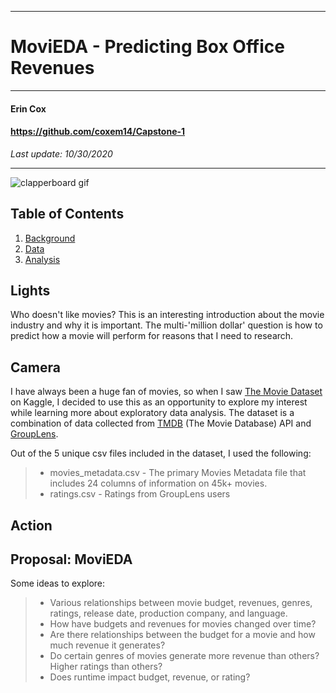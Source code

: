 **********************************************
# MoviEDA - Predicting Box Office Revenues
**********************************************

#### Erin Cox
#### https://github.com/coxem14/Capstone-1
*Last update: 10/30/2020*
***

![clapperboard gif](https://media.giphy.com/media/8lKyuiFprZaj2lC3WN/giphy.gif)

## Table of Contents
1. [Background](#Lights)
2. [Data](#Camera)
3. [Analysis](#Action)


## Lights

Who doesn't like movies? This is an interesting introduction about the movie industry and why it is important. The multi-'million dollar' question is how to predict how a movie will perform for reasons that I need to research.

## Camera
I have always been a huge fan of movies, so when I saw [ The Movie Dataset](https://www.kaggle.com/rounakbanik/the-movies-dataset) on Kaggle, I decided to use this as an opportunity to explore my interest while learning more about exploratory data analysis. The dataset is a combination of data collected from [TMDB](https://www.themoviedb.org/) (The Movie Database) API and [GroupLens](https://grouplens.org/datasets/movielens/latest/). 

Out of the 5 unique csv files included in the dataset, I used the following: 
> * movies_metadata.csv - The primary Movies Metadata file that includes 24 columns of information on 45k+ movies.
> * ratings.csv - Ratings from GroupLens users 

## Action

## Proposal: MoviEDA

Some ideas to explore:

> * Various relationships between movie budget, revenues, genres, ratings, release date, production company, and language.
> * How have budgets and revenues for movies changed over time? 
> * Are there relationships between the budget for a movie and how much revenue it generates? 
> * Do certain genres of movies generate more revenue than others? Higher ratings than others?
> * Does runtime impact budget, revenue, or rating?

